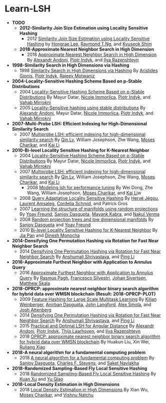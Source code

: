 # Learn-LSH



- **TODO**
  - **2012-Similarity Join Size Estimation using Locality Sensitive Hashing**
    - 2012 [Similarity Join Size Estimation using Locality Sensitive Hashing](https://arxiv.org/abs/1104.3212) by [Hongrae Lee](https://ai.google/research/people/HongraeLee), [Raymond T.Ng](https://www.cs.ubc.ca/~rng/), and [Kyuseok Shim](http://kdd.snu.ac.kr/~shim/)
  - **2018-Approximate Nearest Neighbor Search in High Dimension**
    - 2018 [Approximate Nearest Neighbor Search in High Dimension](https://arxiv.org/abs/1806.09823) By [Alexandr Andoni](http://www.mit.edu/~andoni/), [Piotr Indyk](https://people.csail.mit.edu/indyk/), and [Ilya Razenshteyn](https://www.ilyaraz.org/)
- **1998-Similarity Search in High Dimensions via Hashing**
  - 1998 [Similarity Search in High Dimensions via Hashing](https://www.cs.princeton.edu/courses/archive/spring13/cos598C/Gionis.pdf) By [Aristides Gionis](https://users.ics.aalto.fi/gionis/index.shtml), [Piotr Indyk](https://people.csail.mit.edu/indyk/), [Rajeev Motwaniz](https://en.wikipedia.org/wiki/Rajeev_Motwani#cite_note-Kanpur-19)
- **2004-Locality-Sensitive Hashing Scheme Based on p-Stable Distributions**
  - 2004 [Locality-Sensitive Hashing Scheme Based on p-Stable Distributions](https://www.mlpack.org/papers/lsh.pdf)  By Mayur Datar, [Nicole Immorlica](http://www.immorlica.com/), [Piotr Indyk](https://people.csail.mit.edu/indyk/), and [Vahab Mirrokni](https://ai.google/research/people/mirrokni)
  - 2005 [Locality-Sensitive hashing using stable distributions](http://theory.lcs.mit.edu/~indyk/nips-nn.ps) By [Alexandr Andoni](http://www.mit.edu/~andoni/), Mayur Datar, [Nicole Immorlica](http://www.immorlica.com/), [Piotr Indyk](https://people.csail.mit.edu/indyk/), and [Vahab Mirrokni](https://ai.google/research/people/mirrokni)
- **2007-Multi-Probe LSH: Efficient Indexing for High-Dimensional Similarity Search**
  - 2007 [Multiprobe LSH: efficient indexing for high-dimensional similarity search](http://www.cs.princeton.edu/cass/papers/mplsh_vldb07.pdf) By [Qin Lv](https://www.cs.colorado.edu/~lv/), William Josephson, Zhe Wang, [Moses Charikar](https://profiles.stanford.edu/moses-charikar), and [Kai Li](http://www.cs.princeton.edu/~li/)
- **2010-Bi-level Locality Sensitive Hashing for K-Nearest Neighbor**
  - 2004 [Locality-Sensitive Hashing Scheme Based on p-Stable Distributions](https://www.mlpack.org/papers/lsh.pdf)  By Mayur Datar, [Nicole Immorlica](http://www.immorlica.com/), [Piotr Indyk](https://people.csail.mit.edu/indyk/), and [Vahab Mirrokni](https://ai.google/research/people/mirrokni)
  - 2007 [Multiprobe LSH: efficient indexing for high-dimensional similarity search](http://www.cs.princeton.edu/cass/papers/mplsh_vldb07.pdf) By [Qin Lv](https://www.cs.colorado.edu/~lv/), William Josephson, Zhe Wang, [Moses Charikar](https://profiles.stanford.edu/moses-charikar), and [Kai Li](http://www.cs.princeton.edu/~li/)
    - 2008 [Modeling lsh for performance tuning](http://www.cs.princeton.edu/cass/papers/cikm08.pdf) By Wei Dong, Zhe Wang, William Josephson, [Moses Charikar](https://profiles.stanford.edu/moses-charikar), and [Kai Li](http://www.cs.princeton.edu/~li/)w
  - 2008 [Query Adaptative Locality Sensitive Hashing](https://hal.inria.fr/inria-00318614/document) By [Hervé Jégou](https://research.fb.com/people/jegou-herve/), [Laurent Amsaleg](http://people.rennes.inria.fr/Laurent.Amsaleg/), [Cordelia Schmid](https://thoth.inrialpes.fr/~schmid/), and Patrick Gros
  - 2007 [Learning the structure of manifolds using random projections](http://cseweb.ucsd.edu/~yfreund/papers/rptree_nips.pdf) By [Yoav Freund](https://cseweb.ucsd.edu/~yfreund/), [Sanjoy Dasgupta](https://dblp.org/pers/hd/d/Dasgupta:Sanjoy), [Mayank Kabra](https://dblp.uni-trier.de/pers/hd/k/Kabra:Mayank), and [Nakul Verma](http://www.cs.columbia.edu/~verma/)
  - 2008 [Random projection trees and low dimensional manifolds](http://cseweb.ucsd.edu/~dasgupta/papers/rptree-stoc.pdf) By [Sanjoy Dasgupta](https://dblp.org/pers/hd/d/Dasgupta:Sanjoy) and [Yoav Freund](https://cseweb.ucsd.edu/~yfreund/)
  - 2010 [Bi-level Locality Sensitive Hashing for K-Nearest Neighbor](https://ieeexplore.ieee.org/document/6228099/) By [Jia Pan](http://rll.berkeley.edu/~jia/) and [Dinesh Monocha](http://www.cs.unc.edu/~dm/)
- **2014-Densifying One Permutation Hashing via Rotation for Fast Near Neighbor Search**
  - 2014 [Densifying One Permutation Hashing via Rotation for Fast Near Neighbor Search](https://pdfs.semanticscholar.org/6d55/2d38404a5e01d142322c456c50ffaf3d3a1f.pdf) By [Anshumali Shrivastava](https://www.cs.rice.edu/~as143/), and [ Ping Li](http://www.stat.rutgers.edu/home/pingli/)
- **2016-Approximate Furthest Neighbor with Application to Annulus Query**
  - 2016 [Approximate Furthest Neighbor with Application to Annulus Query](https://arxiv.org/abs/1611.07303) By [Rasmus Pagh](http://www.itu.dk/~pagh/), [Francesco Silvestri](http://www.dei.unipd.it/~silvestri/index.html), [Johan Sivertsen](http://www.itu.dk/people/jovt/), [Matthew Skala](https://dblp.org/pers/hd/s/Skala:Matthew)
- **2018-OPRCP: approximate nearest neighbor binary search algorithm for hybrid data over WMSN blockchain (Result: 2018-OPRCP-PLOT)**
  - 2009 [Feature Hashing for Large Scale Multitask Learning](https://arxiv.org/pdf/0902.2206.pdf) By [Kilian Weinberger](http://kilian.cs.cornell.edu/index.html), [Anirban Dasgupta](https://scholar.google.com/citations?user=plJC8R0AAAAJ&hl=en), [John Langford](http://hunch.net/~jl/), [Alex Smola](https://alex.smola.org/), and [Josh Attenberg](https://dblp.org/pers/hd/a/Attenberg:Josh)
  - 2014 [Densifying One Permutation Hashing via Rotation for Fast Near Neighbor Search](https://pdfs.semanticscholar.org/6d55/2d38404a5e01d142322c456c50ffaf3d3a1f.pdf) By [Anshumali Shrivastava](https://www.cs.rice.edu/~as143/), and [ Ping Li](http://www.stat.rutgers.edu/home/pingli/)
  - 2015 [Practical and Optimal LSH for Angular Distance](https://arxiv.org/abs/1509.02897) By [Alexandr Andoni](http://www.mit.edu/~andoni/), [Piotr Indyk](https://people.csail.mit.edu/indyk/), [Thijs Laarhoven](http://www.thijs.com/), and [Ilya Razenshteyn](https://www.ilyaraz.org/)
  - 2018 [OPRCP: approximate nearest neighbor binary search algorithm for hybrid data over WMSN blockchain](https://link.springer.com/article/10.1186/s13638-018-1221-3) By Huakun Liu, Xin Wei, [Ruliang Xiao](https://dblp.org/pers/hd/x/Xiao:Ruliang)
- **2018-A neural algorithm for a fundamental computing problem**
  - 2018 [A neural algorithm for a fundamental computing problem](http://science.sciencemag.org/content/358/6364/793) By [Sanjoy Dasgupta](https://dblp.org/pers/hd/d/Dasgupta:Sanjoy), [Charles F. Stevens](https://www.salk.edu/scientist/charles-f-stevens/), and [Saket Navlakha](https://www.salk.edu/scientist/saket-navlakha/)
- **2018-Randomized Sampling-Based Fly Local Sensitive Hashing**
  - 2018 [Randomized Sampling-Based Fly Local Sensitive Hashing](https://www.researchgate.net/publication/327994945_Randomized_Sampling-Based_Fly_Local_Sensitive_Hashing) By [Kuan Xu](https://dblp.uni-trier.de/pers/hd/x/Xu:Kuan) and [Yu Qiao](http://automation.sjtu.edu.cn/en/ShowPeople.aspx?info_id=391&info_lb=326&flag=224)
- **2018-Local Density Estimation in High Dimensions**
  - 2018 [Local Density Estimation in High Dimensions](http://proceedings.mlr.press/v80/wu18a/wu18a.pdf) By Xian Wu, [Moses Charikar](https://profiles.stanford.edu/moses-charikar), and [Vishnu Natchu](https://dblp.org/pers/hd/n/Natchu:Vishnu)

